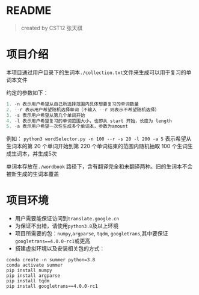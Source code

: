 # README
> created by CST12 张天祺

# 项目介绍
本项目通过用户目录下的生词本`./collection.txt`文件来生成可以用于复习的单词本文件

约定的参数如下：
```python
1. -n 表示用户希望从自己所选择范围内具体想要复习的单词数量
2. --r 表示用户希望随机选择单词（不输入 --r 则表示不希望随机选择）
3. -s 表示用户希望从第几个单词开始
4. -l 表示用户希望复习的单词范围大小，也即从 start 开始，长度为 length
5. -a 表示用户希望一次性生成多个单词本，参数为amount
```
例如：
`python3 wordSelector.py -n 100 --r -s 20 -l 200 -a 5` 表示希望从生词本的第 20 个单词开始到第 220 个单词结束的范围内随机抽取 100 个生词生成生词本，并生成5次

单词本存放在`./wordbook` 路径下，含有翻译完全和未翻译两种。旧的生词本不会被新生成的生词本覆盖

# 项目环境
- 用户需要能保证访问到`translate.google.cn`
- 为保证不出错，请使用`python3.8`及以上环境
- 项目所需要的包：`numpy`,`argparse`, `tqdm`, `googletrans`,其中要保证`googletrans==4.0.0-rc1`或更高
- 搭建虚拟环境以及安装相关包的方式：
```shell
conda create -n summer python=3.8
conda activate summer
pip install numpy
pip install argparse
pip install tqdm
pip install googletrans==4.0.0-rc1
```
